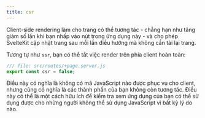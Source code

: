 ```yaml
---
title: csr
---
```


Client-side rendering làm cho trang có thể tương tác - chẳng hạn như tăng giảm số lần khi bạn nhấp vào nút trong ứng dụng này - và cho phép SvelteKit cập nhật trang sau mỗi lần điều hướng mà không cần tải lại trang.

Tương tự như `ssr`, bạn có thể tắt việc render trên phía client hoàn toàn:

```js
/// file: src/routes/+page.server.js
export const csr = false;
```

Điều này có nghĩa là không có mã JavaScript nào được phục vụ cho client, nhưng cũng có nghĩa là các thành phần của bạn không còn tương tác. Điều này có thể là một cách hữu ích để kiểm tra xem ứng dụng của bạn có thể sử dụng được cho những người không thể sử dụng JavaScript vì bất kỳ lý do nào.
